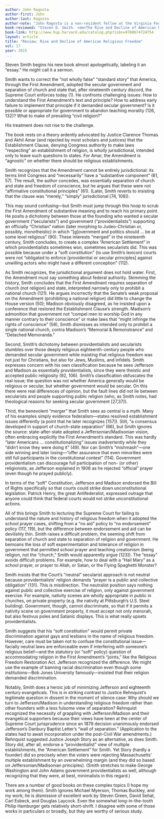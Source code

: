 ```yaml
---
author: John Ragosta
author-first: John
author-last: Ragosta
author-note: "John Ragosta is a non-resident fellow at the Virginia Foundation for the Humanities."
book-reviewed: "Steven D. Smith. <em>The Rise and Decline of American Religious Freedom</em>. Cambridge: Harvard University Press, 2015. 223 pp. ISBN 978-0-674-72475-4."
book-link: http://www.hup.harvard.edu/catalog.php?isbn=9780674724754
layout: article
title: "Review: Rise and Decline of American Religious Freedom"
vol: 17
year: 2015
...
```


Steven Smith begins his new book almost apologetically, labeling it an “essay.” He might call it a sermon.

Smith wants to correct the “not wholly false” “standard story” that America, through the First Amendment, adopted the secular government and separation of church and state that, after nineteenth century discord, the Supreme Court enforces today (1). He confronts challenging issues: How to understand the First Amendment’s text and principle? How to address early failure to implement that principle if it demanded secular government? Is it possible or appropriate for government to abandon teaching morality (126, 132)? What to make of prevailing “civil religion?”
	
His treatment does not rise to the challenge.

The book rests on a theory ardently advocated by Justice Clarence Thomas and Akhil Amar (and rejected by most scholars and justices) that the Establishment Clause, denying Congress authority to make laws “respecting” an establishment of religion, is wholly jurisdictional, intended only to leave such questions to states. For Amar, the Amendment is “agnostic” on whether there should be religious establishments. 
	
Smith recognizes that the Amendment cannot be entirely jurisdictional: its terms limit Congress and “necessarily” have a “substantive component” (61, 57). The result, the author concedes, was essentially separation of church and state and freedom of conscience, but he argues that these were not “affirmative constitutional principles” (61). (Later, Smith reverts to insisting that the clause was “merely,” “simply” jurisdictional [74, 108]).
	
This may sound confusing—but Smith must jump through this hoop to scrub the First Amendment of substantive meaning and to reach his primary point. He posits a dichotomy between those at the founding who wanted a secular government (“secularists”) and government (“providentialists”) supporting an officially “Christian” nation (later morphing to Judeo-Christian or, possibly, monotheistic) in which “[g]overnment and politics should … be at some level religious” (90). These interests “merged” in the nineteenth century, Smith concludes, to create a complex “American Settlement” in which providentialists sometimes won, sometimes secularists did. This was possible because under a “soft constitution" (to use Smith’s lexicon) courts were not “obligated to enforce [providential or secular principles] against unwilling actors who might have a different conception” (112).
	
As Smith recognizes, the jurisdictional argument does not hold water. First, the Amendment must say something about federal authority. Skimming the history, Smith concludes that the First Amendment requires separation of church (not religion) and state, interpreted narrowly only to prohibit a national church (121). He argues incorrectly that the Senate’s weak proposal on the Amendment (prohibiting a national religion) did little to change the House version (50); Madison obviously disagreed, as he insisted upon a conference that restored the Establishment Clause’s strength. Madison’s admonition that government not “compel men to worship God in any manner contrary to their conscience” or make laws that “might infringe the rights of conscience” (58), Smith dismisses as intended only to prohibit a single national church, contra Madison’s “Memorial & Remonstrance” and “Detached Memoranda.”
	
Second, Smith’s dichotomy between providentialists and secularists stumbles over those deeply religious eighteenth-century people who demanded secular government while insisting that religious freedom was not just for Christians, but also for Jews, Muslims, and infidels. Smith expresses concern with his own classification because he sees Jefferson and Madison as essentially providentialists, since they were theistic and accepted public religiosity (92, 106). Smith’s classification obfuscates the real issue; the question was not whether America generally would be religious or secular, but whether government would be secular. On this there were real differences of opinion, but the fault lines did not lie between secularists and people supporting public religion (who, as Smith notes, had theological reasons for seeking secular government [27,37]).
	
Third, the benevolent “merger” that Smith sees as central is a myth. Many of his examples simply evidence federalism—states resolved establishment issues differently (a point that he later recognizes [157]). Still, “a consensus developed in support of church-state separation” (66), but Smith ignores the source: state-after-state adopted a Jeffersonian/Madisonian vision, often embracing explicitly the First Amendment’s standard. This was hardly “later Americans … constitutionalizing” issues inadvertently while they “didn’t know they were doing it” (49). Nor can Smith’s “mishmash”—one side winning and later losing—“offer assurance that even minorities were still full participants in the constitutional contest” (114). Government providentialism can discourage full participation of non- (or other) religionists, as Jefferson explained in 1808 as he rejected “official” prayer (even though he prayed publicly). 
	
In terms of the “soft” Constitution, Jefferson and Madison endorsed the Bill of Rights specifically so that courts could strike down unconstitutional legislation. Patrick Henry, the great Antifederalist, expressed outrage that anyone could think that federal courts would not strike unconstitutional actions.
	
All of this brings Smith to lecturing the Supreme Court for failing to understand the nature and history of religious freedom when it adopted the school prayer cases, shifting from a “no aid” policy to “no endorsement” policy (117, 119), but the difference between endorsement and aid can be devilishly thin. Smith raises a difficult problem, the seeming shift from separation of church and state to separation of religion and government. He bemoans the loss of soft experimentation and tolerance of religion in government that permitted school prayer and teaching creationism (being religion, not the “church,” Smith would apparently argue [123]). The “essay” avoids difficult problems. For example, how to deal with a “Hail Mary” as a school prayer, or prayer to Allah, or Satan, or the Flying Spaghetti Monster?  
	
Smith insists that the Court’s “neutral” secularist approach is not neutral because providentialists’ religion demands “prayer is a public and collective obligation” (131). This is misdirection. The neutralist position says nothing against public and collective exercise of religion, only against government exercise. For example, nativity scenes are wholly appropriate in public in churches, on private property  (e.g. the nativity at Pittsburgh’s U.S. Steel building). Government, though, cannot discriminate, so that if it permits a nativity scene on government property, it must accept not only menorah, but also festivus poles and Satanic displays.  This is what really upsets providentialists.
	
Smith suggests that his “soft constitution" would permit private discrimination against gays and lesbians in the name of religious freedom.  However, care must be taken not to confuse the constitutional issue—facially neutral laws are enforceable even if interfering with someone’s religious belief—and the statutory (or “soft” policy) question of accommodating religion in the First Amendment’s “joints,” like the Religious Freedom Restoration Act. Jefferson recognized the difference. We might use the example of banning racial discrimination even though some institutions—Bob Jones University famously—insisted that their religion demanded discrimination.
	
Notably, Smith does a heroic job of minimizing Jefferson and eighteenth century evangelicals. This is in striking contrast to Justice Rehnquist’s legitimate question in dissent in the moment of silence case: Why should we turn to Jefferson/Madison in understanding religious freedom rather than other founders with a less fulsome view of separation? Rehnquist recognized the necessity of grappling with Jefferson/Madison and their evangelical supporters because their views have been at the center of Supreme Court jurisprudence since an 1879 decision unanimously endorsed Jefferson’s Danbury Baptist Letter’s “wall of separation.” (Application to the states had to await incorporation under the post-Civil War amendments.) Rehnquist suggested Justice Joseph Story as an alternative, as does Smith. Story did, after all, endorse a “providentialist” view of multiple establishments, the “American Settlement” for Smith. Yet Story (hardly a founder) did so precisely when the voters were rejecting Massachusetts’ multiple establishment by an overwhelming margin (and they did so based on Jeffersonian/Madisonian principles). (Smith stretches to make George Washington and John Adams government providentialists as well, although recognizing that they were, at best, minimalists in this regard.)
	
There are a number of good books on these complex topics (I hope my work among them). Smith ignores Michael Myerson, Thomas Buckley, and my work; he is dismissive of excellent work by Steven Green, David Sehat, Carl Esbeck, and Douglas Laycock. Even the somewhat long-in-the-tooth Philip Hamburger gets relatively short-shrift. I disagree with some of those works in particulars or broadly, but they are worthy of serious study.
